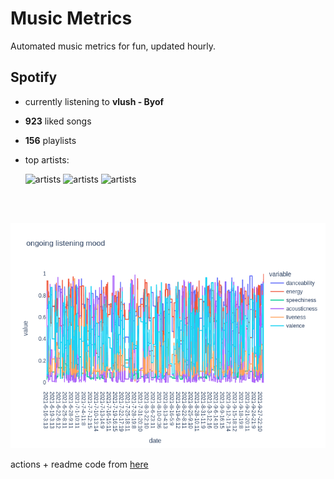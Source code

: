 # Music Metrics

Automated music metrics for fun, updated hourly.

## Spotify

- currently listening to **vlush - Byof**

- **923** liked songs
- **156** playlists

- top artists: 

    ![artists](https://i.scdn.co/image/ab6761610000f178f9b1521167f731d99bd51a07) ![artists](https://i.scdn.co/image/ab6761610000f178489a895e62d62ab71f50775f) ![artists](https://i.scdn.co/image/ab6761610000f178230626abc059df28486f6591)

<br></br>

<!-- ## Audio features for currently playing

![feature spread](figures/auto.png) -->

![ongoing features](figures/timeseries.png)

actions + readme code from [here](https://github.com/gargakshit/gargakshit)

